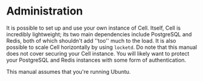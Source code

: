 # Administration

It is possible to set up and use your own instance of Cell. Itself, Cell is incredibly lightweight; its two main dependencies include PostgreSQL and Redis, both of which shouldn't add ''too'' much to the load. It is also possible to scale Cell horizontally by using `locketd`. Do note that this manual does not cover securing your Cell instance. You will likely want to protect your PostgreSQL and Redis instances with some form of authentication.

This manual assumes that you're running Ubuntu.
